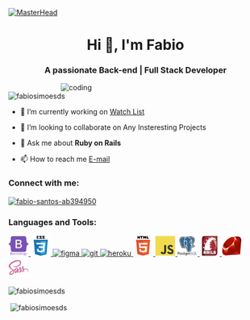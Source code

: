 [![MasterHead](https://camo.githubusercontent.com/48ec00ed4c84e771db4a1db90b56352923a8d644452a32b434d68e97006c9337/68747470733a2f2f63686b736b696c6c732e636f6d2f77702d636f6e74656e742f75706c6f6164732f323032302f30342f504e432d416e696d617465642d42616e6e6572732e676966)](https://github.com/fabiosimoesds)

<h1 align="center">Hi 👋, I'm Fabio</h1>
<h3 align="center">A passionate Back-end | Full Stack Developer</h3>

[<img align="right" alt="coding" width="400" src="https://miro.medium.com/max/1360/0*7Q3yvSIv_t0ioJ-Z.gif">](https://github.com/fabiosimoesds)

<p align="left"> <img src="https://komarev.com/ghpvc/?username=fabiosimoesds&label=Profile%20views&color=0e75b6&style=flat" alt="fabiosimoesds" /> </p>

- 🔭 I’m currently working on [Watch List](https://rails-fabio-watch-list.herokuapp.com/)

- 👯 I’m looking to collaborate on Any Insteresting Projects

- 💬 Ask me about **Ruby on Rails**

- 📫 How to reach me <a class="btn" href="mailto:fabio.simoesds@gmail.com">E-mail</a>

<h3 align="left">Connect with me:</h3>
<p align="left">
<a href="https://linkedin.com/in/fabio-santos-ab394950" target="blank"><img align="center" src="https://raw.githubusercontent.com/rahuldkjain/github-profile-readme-generator/master/src/images/icons/Social/linked-in-alt.svg" alt="fabio-santos-ab394950" height="30" width="40" /></a>
</p>

<h3 align="left">Languages and Tools:</h3>
<p align="left"> <a href="https://getbootstrap.com" target="_blank" rel="noreferrer"> <img src="https://raw.githubusercontent.com/devicons/devicon/master/icons/bootstrap/bootstrap-plain-wordmark.svg" alt="bootstrap" width="40" height="40"/> </a> <a href="https://www.w3schools.com/css/" target="_blank" rel="noreferrer"> <img src="https://raw.githubusercontent.com/devicons/devicon/master/icons/css3/css3-original-wordmark.svg" alt="css3" width="40" height="40"/> </a> <a href="https://www.figma.com/" target="_blank" rel="noreferrer"> <img src="https://www.vectorlogo.zone/logos/figma/figma-icon.svg" alt="figma" width="40" height="40"/> </a> <a href="https://git-scm.com/" target="_blank" rel="noreferrer"> <img src="https://www.vectorlogo.zone/logos/git-scm/git-scm-icon.svg" alt="git" width="40" height="40"/> </a> <a href="https://heroku.com" target="_blank" rel="noreferrer"> <img src="https://www.vectorlogo.zone/logos/heroku/heroku-icon.svg" alt="heroku" width="40" height="40"/> </a> <a href="https://www.w3.org/html/" target="_blank" rel="noreferrer"> <img src="https://raw.githubusercontent.com/devicons/devicon/master/icons/html5/html5-original-wordmark.svg" alt="html5" width="40" height="40"/> </a> <a href="https://developer.mozilla.org/en-US/docs/Web/JavaScript" target="_blank" rel="noreferrer"> <img src="https://raw.githubusercontent.com/devicons/devicon/master/icons/javascript/javascript-original.svg" alt="javascript" width="40" height="40"/> </a> <a href="https://www.postgresql.org" target="_blank" rel="noreferrer"> <img src="https://raw.githubusercontent.com/devicons/devicon/master/icons/postgresql/postgresql-original-wordmark.svg" alt="postgresql" width="40" height="40"/> </a> <a href="https://rubyonrails.org" target="_blank" rel="noreferrer"> <img src="https://raw.githubusercontent.com/devicons/devicon/master/icons/rails/rails-original-wordmark.svg" alt="rails" width="40" height="40"/> </a> <a href="https://www.ruby-lang.org/en/" target="_blank" rel="noreferrer"> <img src="https://raw.githubusercontent.com/devicons/devicon/master/icons/ruby/ruby-original.svg" alt="ruby" width="40" height="40"/> </a> <a href="https://sass-lang.com" target="_blank" rel="noreferrer"> <img src="https://raw.githubusercontent.com/devicons/devicon/master/icons/sass/sass-original.svg" alt="sass" width="40" height="40"/> </a> </p>

<p><img align="center" src="https://github-readme-streak-stats.herokuapp.com/?user=fabiosimoesds&" alt="fabiosimoesds" /></p>


<p>&nbsp;<img align="center" src="https://github-readme-stats.vercel.app/api?username=fabiosimoesds&show_icons=true&locale=en" alt="fabiosimoesds" /></p>


<!---
<p><img align="left" src="https://github-readme-stats.vercel.app/api/top-langs?username=fabiosimoesds&show_icons=true&locale=en&layout=compact" alt="fabiosimoesds" /></p>

fabiosimoesds/fabiosimoesds is a ✨ special ✨ repository because its `README.md` (this file) appears on your GitHub profile.
You can click the Preview link to take a look at your changes.
--->
